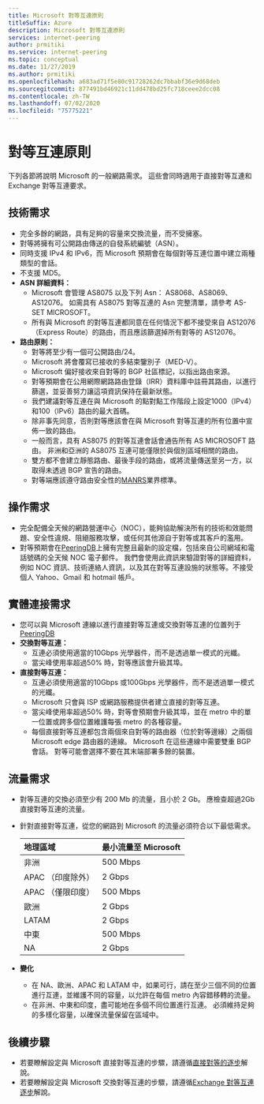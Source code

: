 ```yaml
---
title: Microsoft 對等互連原則
titleSuffix: Azure
description: Microsoft 對等互連原則
services: internet-peering
author: prmitiki
ms.service: internet-peering
ms.topic: conceptual
ms.date: 11/27/2019
ms.author: prmitiki
ms.openlocfilehash: a683ad71f5e80c91728262dc7bbabf36e9d68deb
ms.sourcegitcommit: 877491bd46921c11dd478bd25fc718ceee2dcc08
ms.contentlocale: zh-TW
ms.lasthandoff: 07/02/2020
ms.locfileid: "75775221"
---
```

# <a name="peering-policy"></a>對等互連原則
下列各節將說明 Microsoft 的一般網路需求。 這些會同時適用于直接對等互連和 Exchange 對等互連要求。

## <a name="technical-requirements"></a>技術需求

* 完全多餘的網路，具有足夠的容量來交換流量，而不受擁塞。
* 對等將擁有可公開路由傳送的自發系統編號（ASN）。
* 同時支援 IPv4 和 IPv6，而 Microsoft 預期會在每個對等互連位置中建立兩種類型的會話。
* 不支援 MD5。
* **ASN 詳細資料：**
    * Microsoft 會管理 AS8075 以及下列 Asn： AS8068、AS8069、AS12076。 如需具有 AS8075 對等互連的 Asn 完整清單，請參考 AS-SET MICROSOFT。
    * 所有與 Microsoft 的對等互連都同意在任何情況下都不接受來自 AS12076 （Express Route）的路由，而且應該篩選掉所有對等的 AS12076。
* **路由原則：**
    * 對等將至少有一個可公開路由/24。
    * Microsoft 將會覆寫已接收的多結束鑒別子（MED-V）。
    * Microsoft 偏好接收來自對等的 BGP 社區標記，以指出路由來源。
    * 對等預期會在公用網際網路路由登錄（IRR）資料庫中註冊其路由，以進行篩選，並妥善努力讓這項資訊保持在最新狀態。
    * 我們建議對等互連在與 Microsoft 的點對點工作階段上設定1000（IPv4）和100（IPv6）路由的最大首碼。
    * 除非事先同意，否則對等應該會在與 Microsoft 對等互連的所有位置中宣佈一致的路由。
    * 一般而言，具有 AS8075 的對等互連會話會通告所有 AS MICROSOFT 路由。 非洲和亞洲的 AS8075 互連可能僅限於與個別區域相關的路由。
    * 雙方都不會建立靜態路由、最後手段的路由，或將流量傳送至另一方，以取得未透過 BGP 宣告的路由。
    * 對等端應該遵守路由安全性的[MANRS](https://www.manrs.org/)業界標準。

## <a name="operational-requirements"></a>操作需求
* 完全配備全天候的網路營運中心（NOC），能夠協助解決所有的技術和效能問題、安全性違規、阻絕服務攻擊，或任何其他源自于對等或其客戶的濫用。
* 對等預期會在[PeeringDB](https://www.peeringdb.com)上擁有完整且最新的設定檔，包括來自公司網域和電話號碼的全天候 NOC 電子郵件。 我們會使用此資訊來驗證對等的詳細資料，例如 NOC 資訊、技術連絡人資訊，以及其在對等互連設施的狀態等。不接受個人 Yahoo、Gmail 和 hotmail 帳戶。

## <a name="physical-connection-requirements"></a>實體連接需求
* 您可以與 Microsoft 連線以進行直接對等互連或交換對等互連的位置列于[PeeringDB](https://www.peeringdb.com/net/694)
* **交換對等互連：**
    * 互連必須使用適當的10Gbps 光學器件，而不是透過單一模式的光纖。
    * 當尖峰使用率超過50% 時，對等應該會升級其埠。
* **直接對等互連：**
    * 互連必須使用適當的10Gbps 或100Gbps 光學器件，而不是透過單一模式的光纖。
    * Microsoft 只會與 ISP 或網路服務提供者建立直接的對等互連。
    * 當尖峰使用率超過50% 時，對等會預期會升級其埠，並在 metro 中的單一位置或跨多個位置維護每張 metro 的各種容量。
    * 每個直接對等互連都包含兩個來自對等的路由器（位於對等邊緣）之兩個 Microsoft edge 路由器的連線。 Microsoft 在這些連線中需要雙重 BGP 會話。 對等可能會選擇不要在其末端部署多餘的裝置。

## <a name="traffic-requirements"></a>流量需求
* 對等互連的交換必須至少有 200 Mb 的流量，且小於 2 Gb。  應檢查超過2Gb 直接對等互連的流量。
* 針對直接對等互連，從您的網路到 Microsoft 的流量必須符合以下最低需求。

    | 地理區域                      | 最小流量至 Microsoft   |
    | :----------------------- |:-------------------------------|
    | 非洲                   | 500 Mbps                       |
    | APAC （印度除外）      |   2 Gbps                       |
    | APAC （僅限印度）        | 500 Mbps                       |
    | 歐洲                   |   2 Gbps                       |
    | LATAM                    |   2 Gbps                       |
    | 中東              | 500 Mbps                       |
    | NA                       |   2 Gbps                       |

* **變化**
    * 在 NA、歐洲、APAC 和 LATAM 中，如果可行，請在至少三個不同的位置進行互連，並維護不同的容量，以允許在每個 metro 內容錯移轉的流量。
    * 在非洲、中東和印度，盡可能地在多個不同位置進行互連。 必須維持足夠的多樣化容量，以確保流量保留在區域中。

## <a name="next-steps"></a>後續步驟

* 若要瞭解設定與 Microsoft 直接對等互連的步驟，請遵循[直接對等的逐步](walkthrough-direct-all.md)解說。
* 若要瞭解設定與 Microsoft 交換對等互連的步驟，請遵循[Exchange 對等互連逐步](walkthrough-exchange-all.md)解說。